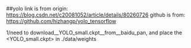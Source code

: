 ##yolo
link is from origin:
https://blog.csdn.net/c20081052/article/details/80260726
github is from:
https://github.com/hizhangp/yolo_tensorflow

1/need to download__YOLO_small.ckpt__from__baidu_pan, and place the <YOLO_small.ckpt> in ./data/weights